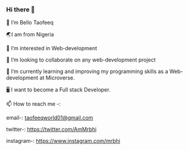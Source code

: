 ### Hi there 👋

👋 I’m Bello Taofeeq

🌏I am from Nigeria

👀 I’m interested in Web-development

👯 I’m looking to collaborate on any web-development project

🌱 I’m currently learning and improving my programming skills as a Web-development at Microverse.

🖥️ I want to become a Full stack Developer.

📫 How to reach me -:

email-: taofeeqworld01@gmail.com

twitter-: https://twitter.com/AmMrbhi

instagram-: https://www.instagram.com/mrbhi

<!--
**mrbhi/mrbhi** is a ✨ _special_ ✨ repository because its `README.md` (this file) appears on your GitHub profile.

Here are some ideas to get you started:

- 🔭 I’m currently working on ...
- 🌱 I’m currently learning ...
- 👯 I’m looking to collaborate on ...
- 🤔 I’m looking for help with ...
- 💬 Ask me about ...
- 📫 How to reach me: ...
- 😄 Pronouns: ...
- ⚡ Fun fact: ...
-->
